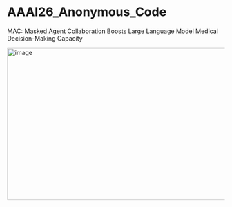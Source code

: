 # AAAI26_Anonymous_Code
MAC: Masked Agent Collaboration Boosts Large Language Model Medical Decision-Making Capacity

<img width="1102" height="354" alt="image" src="https://github.com/user-attachments/assets/b2860a4f-d378-4be1-a75a-ce9c898b1a8b" />
